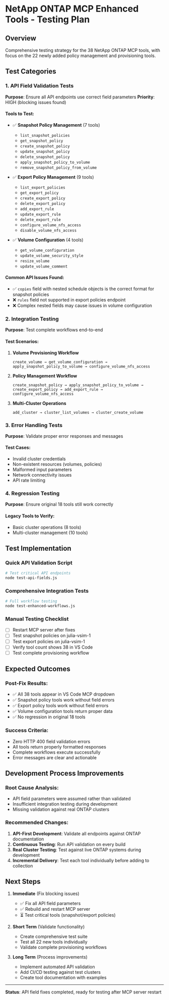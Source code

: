 # NetApp ONTAP MCP Enhanced Tools - Testing Plan

## Overview
Comprehensive testing strategy for the 38 NetApp ONTAP MCP tools, with focus on the 22 newly added policy management and provisioning tools.

## Test Categories

### 1. API Field Validation Tests
**Purpose**: Ensure all API endpoints use correct field parameters
**Priority**: HIGH (blocking issues found)

#### Tools to Test:
- ✅ **Snapshot Policy Management** (7 tools)
  - `list_snapshot_policies` 
  - `get_snapshot_policy`
  - `create_snapshot_policy`
  - `update_snapshot_policy` 
  - `delete_snapshot_policy`
  - `apply_snapshot_policy_to_volume`
  - `remove_snapshot_policy_from_volume`

- ✅ **Export Policy Management** (9 tools)
  - `list_export_policies`
  - `get_export_policy`
  - `create_export_policy`
  - `delete_export_policy`
  - `add_export_rule`
  - `update_export_rule`
  - `delete_export_rule`
  - `configure_volume_nfs_access`
  - `disable_volume_nfs_access`

- ✅ **Volume Configuration** (4 tools)
  - `get_volume_configuration`
  - `update_volume_security_style`
  - `resize_volume`
  - `update_volume_comment`

#### Common API Issues Found:
- ✅ `copies` field with nested schedule objects is the correct format for snapshot policies  
- ❌ `rules` field not supported in export policies endpoint  
- ❌ Complex nested fields may cause issues in volume configuration

### 2. Integration Testing
**Purpose**: Test complete workflows end-to-end

#### Test Scenarios:
1. **Volume Provisioning Workflow**
   ```
   create_volume → get_volume_configuration → 
   apply_snapshot_policy_to_volume → configure_volume_nfs_access
   ```

2. **Policy Management Workflow**  
   ```
   create_snapshot_policy → apply_snapshot_policy_to_volume →
   create_export_policy → add_export_rule → configure_volume_nfs_access
   ```

3. **Multi-Cluster Operations**
   ```
   add_cluster → cluster_list_volumes → cluster_create_volume
   ```

### 3. Error Handling Tests
**Purpose**: Validate proper error responses and messages

#### Test Cases:
- Invalid cluster credentials
- Non-existent resources (volumes, policies)
- Malformed input parameters
- Network connectivity issues
- API rate limiting

### 4. Regression Testing  
**Purpose**: Ensure original 18 tools still work correctly

#### Legacy Tools to Verify:
- Basic cluster operations (8 tools)
- Multi-cluster management (10 tools)

## Test Implementation

### Quick API Validation Script
```bash
# Test critical API endpoints
node test-api-fields.js
```

### Comprehensive Integration Tests
```bash
# Full workflow testing
node test-enhanced-workflows.js
```

### Manual Testing Checklist
- [ ] Restart MCP server after fixes
- [ ] Test snapshot policies on julia-vsim-1
- [ ] Test export policies on julia-vsim-1  
- [ ] Verify tool count shows 38 in VS Code
- [ ] Test complete provisioning workflow

## Expected Outcomes

### Post-Fix Results:
- ✅ All 38 tools appear in VS Code MCP dropdown
- ✅ Snapshot policy tools work without field errors
- ✅ Export policy tools work without field errors
- ✅ Volume configuration tools return proper data
- ✅ No regression in original 18 tools

### Success Criteria:
- Zero HTTP 400 field validation errors
- All tools return properly formatted responses
- Complete workflows execute successfully
- Error messages are clear and actionable

## Development Process Improvements

### Root Cause Analysis:
- API field parameters were assumed rather than validated
- Insufficient integration testing during development
- Missing validation against real ONTAP clusters

### Recommended Changes:
1. **API-First Development**: Validate all endpoints against ONTAP documentation
2. **Continuous Testing**: Run API validation on every build
3. **Real Cluster Testing**: Test against live ONTAP systems during development
4. **Incremental Delivery**: Test each tool individually before adding to collection

## Next Steps

1. **Immediate** (Fix blocking issues)
   - ✅ Fix all API field parameters
   - ✅ Rebuild and restart MCP server
   - ⏳ Test critical tools (snapshot/export policies)

2. **Short Term** (Validate functionality)
   - Create comprehensive test suite
   - Test all 22 new tools individually  
   - Validate complete provisioning workflows

3. **Long Term** (Process improvements)
   - Implement automated API validation
   - Add CI/CD testing against test clusters
   - Create tool documentation with examples

---

**Status**: API field fixes completed, ready for testing after MCP server restart